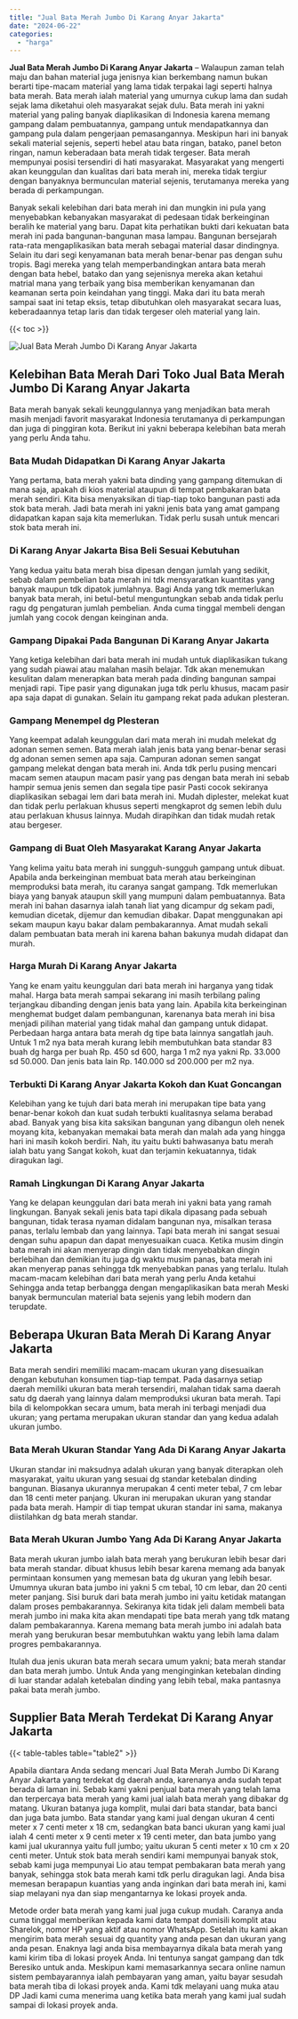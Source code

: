 ```yaml
---
title: "Jual Bata Merah Jumbo Di Karang Anyar Jakarta"
date: "2024-06-22"
categories: 
  - "harga"
---
```


**Jual Bata Merah Jumbo Di Karang Anyar Jakarta** – Walaupun zaman telah maju dan bahan material juga jenisnya kian berkembang namun bukan berarti tipe-macam material yang lama tidak terpakai lagi seperti halnya bata merah. Bata merah ialah material yang umurnya cukup lama dan sudah sejak lama diketahui oleh masyarakat sejak dulu. Bata merah ini yakni material yang paling banyak diaplikasikan di Indonesia karena memang gampang dalam pembuatannya, gampang untuk mendapatkannya dan gampang pula dalam pengerjaan pemasangannya. Meskipun hari ini banyak sekali material sejenis, seperti hebel atau bata ringan, batako, panel beton ringan, namun keberadaan bata merah tidak tergeser. Bata merah mempunyai posisi tersendiri di hati masyarakat. Masyarakat yang mengerti akan keunggulan dan kualitas dari bata merah ini, mereka tidak tergiur dengan banyaknya bermunculan material sejenis, terutamanya mereka yang berada di perkampungan.

Banyak sekali kelebihan dari bata merah ini dan mungkin ini pula yang menyebabkan kebanyakan masyarakat di pedesaan tidak berkeinginan beralih ke material yang baru. Dapat kita perhatikan bukti dari kekuatan bata merah ini pada bangunan-bangunan masa lampau. Bangunan bersejarah rata-rata mengaplikasikan bata merah sebagai material dasar dindingnya. Selain itu dari segi kenyamanan bata merah benar-benar pas dengan suhu tropis. Bagi mereka yang telah memperbandingkan antara bata merah dengan bata hebel, batako dan yang sejenisnya mereka akan ketahui matrial mana yang terbaik yang bisa memberikan kenyamanan dan keamanan serta poin keindahan yang tinggi. Maka dari itu bata merah sampai saat ini tetap eksis, tetap dibutuhkan oleh masyarakat secara luas, keberadaannya tetap laris dan tidak tergeser oleh material yang lain.

{{< toc >}}

![Jual Bata Merah Jumbo Di Karang Anyar Jakarta](/images/jual-bata-merah-28.png)

## Kelebihan Bata Merah Dari Toko Jual Bata Merah Jumbo Di Karang Anyar Jakarta

Bata merah banyak sekali keunggulannya yang menjadikan bata merah masih menjadi favorit masyarakat Indonesia terutamanya di perkampungan dan juga di pinggiran kota. Berikut ini yakni beberapa kelebihan bata merah yang perlu Anda tahu.

### Bata Mudah Didapatkan Di Karang Anyar Jakarta

Yang pertama, bata merah yakni bata dinding yang gampang ditemukan di mana saja, apakah di kios material ataupun di tempat pembakaran bata merah sendiri. Kita bisa menyaksikan di tiap-tiap toko bangunan pasti ada stok bata merah. Jadi bata merah ini yakni jenis bata yang amat gampang didapatkan kapan saja kita memerlukan. Tidak perlu susah untuk mencari stok bata merah ini.

### Di Karang Anyar Jakarta Bisa Beli Sesuai Kebutuhan

Yang kedua yaitu bata merah bisa dipesan dengan jumlah yang sedikit, sebab dalam pembelian bata merah ini tdk mensyaratkan kuantitas yang banyak maupun tdk dipatok jumlahnya. Bagi Anda yang tdk memerlukan banyak bata merah, ini betul-betul menguntungkan sebab anda tidak perlu ragu dg pengaturan jumlah pembelian. Anda cuma tinggal membeli dengan jumlah yang cocok dengan keinginan anda.

### Gampang Dipakai Pada Bangunan Di Karang Anyar Jakarta

Yang ketiga kelebihan dari bata merah ini mudah untuk diaplikasikan tukang yang sudah piawai atau malahan masih belajar. Tdk akan menemukan kesulitan dalam menerapkan bata merah pada dinding bangunan sampai menjadi rapi. Tipe pasir yang digunakan juga tdk perlu khusus, macam pasir apa saja dapat di gunakan. Selain itu gampang rekat pada adukan plesteran.

### Gampang Menempel dg Plesteran

Yang keempat adalah keunggulan dari mata merah ini mudah melekat dg adonan semen semen. Bata merah ialah jenis bata yang benar-benar serasi dg adonan semen semen apa saja. Campuran adonan semen sangat gampang melekat dengan bata merah ini. Anda tdk perlu pusing mencari macam semen ataupun macam pasir yang pas dengan bata merah ini sebab hampir semua jenis semen dan segala tipe pasir Pasti cocok sekiranya diaplikasikan sebagai lem dari bata merah ini. Mudah diplester, melekat kuat dan tidak perlu perlakuan khusus seperti mengkaprot dg semen lebih dulu atau perlakuan khusus lainnya. Mudah dirapihkan dan tidak mudah retak atau bergeser.

### Gampang di Buat Oleh Masyarakat Karang Anyar Jakarta

Yang kelima yaitu bata merah ini sungguh-sungguh gampang untuk dibuat. Apabila anda berkeinginan membuat bata merah atau berkeinginan memproduksi bata merah, itu caranya sangat gampang. Tdk memerlukan biaya yang banyak ataupun skill yang mumpuni dalam pembuatannya. Bata merah ini bahan dasarnya ialah tanah liat yang dicampur dg sekam padi, kemudian dicetak, dijemur dan kemudian dibakar. Dapat menggunakan api sekam maupun kayu bakar dalam pembakarannya. Amat mudah sekali dalam pembuatan bata merah ini karena bahan bakunya mudah didapat dan murah.

### Harga Murah Di Karang Anyar Jakarta

Yang ke enam yaitu keunggulan dari bata merah ini harganya yang tidak mahal. Harga bata merah sampai sekarang ini masih terbilang paling terjangkau dibanding dengan jenis bata yang lain. Apabila kita berkeinginan menghemat budget dalam pembangunan, karenanya bata merah ini bisa menjadi pilihan material yang tidak mahal dan gampang untuk didapat. Perbedaan harga antara bata merah dg tipe bata lainnya sangatlah jauh. Untuk 1 m2 nya bata merah kurang lebih membutuhkan bata standar 83 buah dg harga per buah Rp. 450 sd 600, harga 1 m2 nya yakni Rp. 33.000 sd 50.000. Dan jenis bata lain Rp. 140.000 sd 200.000 per m2 nya.

### Terbukti Di Karang Anyar Jakarta Kokoh dan Kuat Goncangan

Kelebihan yang ke tujuh dari bata merah ini merupakan tipe bata yang benar-benar kokoh dan kuat sudah terbukti kualitasnya selama berabad abad. Banyak yang bisa kita saksikan bangunan yang dibangun oleh nenek moyang kita, kebanyakan memakai bata merah dan malah ada yang hingga hari ini masih kokoh berdiri. Nah, itu yaitu bukti bahwasanya batu merah ialah batu yang Sangat kokoh, kuat dan terjamin kekuatannya, tidak diragukan lagi.

### Ramah Lingkungan Di Karang Anyar Jakarta

Yang ke delapan keunggulan dari bata merah ini yakni bata yang ramah lingkungan. Banyak sekali jenis bata tapi dikala dipasang pada sebuah bangunan, tidak terasa nyaman didalam bangunan nya, misalkan terasa panas, terlalu lembab dan yang lainnya. Tapi bata merah ini sangat sesuai dengan suhu apapun dan dapat menyesuaikan cuaca. Ketika musim dingin bata merah ini akan menyerap dingin dan tidak menyebabkan dingin berlebihan dan demikian itu juga dg waktu musim panas, bata merah ini akan menyerap panas sehingga tdk menyebabkan panas yang terlalu. Itulah macam-macam kelebihan dari bata merah yang perlu Anda ketahui Sehingga anda tetap berbangga dengan mengaplikasikan bata merah Meski banyak bermunculan material bata sejenis yang lebih modern dan terupdate.

## Beberapa Ukuran Bata Merah Di Karang Anyar Jakarta

Bata merah sendiri memiliki macam-macam ukuran yang disesuaikan dengan kebutuhan konsumen tiap-tiap tempat. Pada dasarnya setiap daerah memiliki ukuran bata merah tersendiri, malahan tidak sama daerah satu dg daerah yang lainnya dalam memproduksi ukuran bata merah. Tapi bila di kelompokkan secara umum, bata merah ini terbagi menjadi dua ukuran; yang pertama merupakan ukuran standar dan yang kedua adalah ukuran jumbo.

### Bata Merah Ukuran Standar Yang Ada Di Karang Anyar Jakarta

Ukuran standar ini maksudnya adalah ukuran yang banyak diterapkan oleh masyarakat, yaitu ukuran yang sesuai dg standar ketebalan dinding bangunan. Biasanya ukurannya merupakan 4 centi meter tebal, 7 cm lebar dan 18 centi meter panjang. Ukuran ini merupakan ukuran yang standar pada bata merah. Hampir di tiap tempat ukuran standar ini sama, makanya diistilahkan dg bata merah standar.

### Bata Merah Ukuran Jumbo Yang Ada Di Karang Anyar Jakarta

Bata merah ukuran jumbo ialah bata merah yang berukuran lebih besar dari bata merah standar. dibuat khusus lebih besar karena memang ada banyak permintaan konsumen yang memesan bata dg ukuran yang lebih besar. Umumnya ukuran bata jumbo ini yakni 5 cm tebal, 10 cm lebar, dan 20 centi meter panjang. Sisi buruk dari bata merah jumbo ini yaitu ketidak matangan dalam proses pembakarannya. Sekiranya kita tidak jeli dalam membeli bata merah jumbo ini maka kita akan mendapati tipe bata merah yang tdk matang dalam pembakarannya. Karena memang bata merah jumbo ini adalah bata merah yang berukuran besar membutuhkan waktu yang lebih lama dalam progres pembakarannya.

Itulah dua jenis ukuran bata merah secara umum yakni; bata merah standar dan bata merah jumbo. Untuk Anda yang menginginkan ketebalan dinding di luar standar adalah ketebalan dinding yang lebih tebal, maka pantasnya pakai bata merah jumbo.

## Supplier Bata Merah Terdekat Di Karang Anyar Jakarta

{{< table-tables table="table2" >}}

Apabila diantara Anda sedang mencari Jual Bata Merah Jumbo Di Karang Anyar Jakarta yang terdekat dg daerah anda, karenanya anda sudah tepat berada di laman ini. Sebab kami yakni penjual bata merah yang telah lama dan terpercaya bata merah yang kami jual ialah bata merah yang dibakar dg matang. Ukuran batanya juga komplit, mulai dari bata standar, bata banci dan juga bata jumbo. Bata standar yang kami jual dengan ukuran 4 centi meter x 7 centi meter x 18 cm, sedangkan bata banci ukuran yang kami jual ialah 4 centi meter x 9 centi meter x 19 centi meter, dan bata jumbo yang kami jual ukurannya yaitu full jumbo; yaitu ukuran 5 centi meter x 10 cm x 20 centi meter. Untuk stok bata merah sendiri kami mempunyai banyak stok, sebab kami juga mempunyai Lio atau tempat pembakaran bata merah yang banyak, sehingga stok bata merah kami tdk perlu diragukan lagi. Anda bisa memesan berapapun kuantias yang anda inginkan dari bata merah ini, kami siap melayani nya dan siap mengantarnya ke lokasi proyek anda.

Metode order bata merah yang kami jual juga cukup mudah. Caranya anda cuma tinggal memberikan kepada kami data tempat domisili komplit atau Sharelok, nomor HP yang aktif atau nomor WhatsApp. Setelah itu kami akan mengirim bata merah sesuai dg quantity yang anda pesan dan ukuran yang anda pesan. Enaknya lagi anda bisa membayarnya dikala bata merah yang kami kirim tiba di lokasi proyek Anda. Ini tentunya sangat gampang dan tdk Beresiko untuk anda. Meskipun kami memasarkannya secara online namun sistem pembayarannya ialah pembayaran yang aman, yaitu bayar sesudah bata merah tiba di lokasi proyek anda. Kami tdk melayani uang muka atau DP Jadi kami cuma menerima uang ketika bata merah yang kami jual sudah sampai di lokasi proyek anda.
